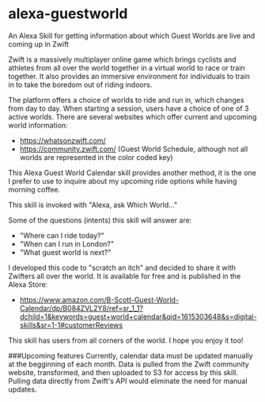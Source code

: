 # alexa-guestworld
An Alexa Skill for getting information about which Guest Worlds are live and coming up in Zwift

Zwift is a massively multiplayer online game which brings cyclists and athletes from all over the world together in a virtual world to race or train together. It also provides an immersive environment for individuals to train in to take the boredom out of riding indoors.

The platform offers a choice of worlds to ride and run in, which changes from day to day. When starting a session, users have a choice of one of 3 active worlds. There are several websites which offer current and upcoming world information:
  * https://whatsonzwift.com/
  * https://community.zwift.com/ (Guest World Schedule, although not all worlds are represented in the color coded key)
  
This Alexa Guest World Calendar skill provides another method, it is the one I prefer to use to inquire about my upcoming ride options while having morning coffee.

This skill is invoked with "Alexa, ask Which World..." 

Some of the questions (intents) this skill will answer are:
  * "Where can I ride today?"
  * "When can I run in London?"
  * "What guest world is next?"
  
I developed this code to "scratch an itch" and decided to share it with Zwifters all over the world. It is available for free and is published in the Alexa Store:
  * https://www.amazon.com/B-Scott-Guest-World-Calendar/dp/B084ZVL2Y8/ref=sr_1_1?dchild=1&keywords=guest+world+calendar&qid=1615303648&s=digital-skills&sr=1-1#customerReviews
  
This skill has users from all corners of the world. I hope you enjoy it too!

###Upcoming features
Currently, calendar data must be updated manually at the begginning of each month. Data is pulled from the Zwift community website, transformed, and then uploaded to S3 for access by this skill. Pulling data directly from Zwift's API would eliminate the need for manual updates.
